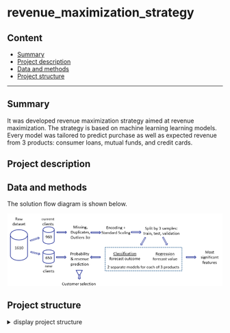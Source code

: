 # revenue_maximization_strategy


## Content

* [Summary](README.md#Summary)  
* [Project description](README.md#Project-description)  
* [Data and methods](README.md#Data-and-methods)                                
* [Project structure](README.md#Project-structure)                   


---

## Summary
It was developed revenue maximization strategy aimed at revenue maximization. The strategy is based on machine learning learning models. Every model was tailored to predict purchase as well as expected revenue from 3 products: consumer loans, mutual funds, and credit cards.

## Project description

## Data and methods

The solution flow diagram is shown below.

<center> <img src="/figures/Scheme.png">  </center>

## Project structure

<details>
  <summary>display project structure </summary>

```Python
revenue_maximization_strategy
├── .gitignore
├── config
│   └── config.json     # configuration setings
├── data                # data archive
│  
├── figures
│   ├── fig_1.png
.....
│   └── fig_13.png
├── models              # models and weights
│   ├── gbr_cc_opt.pkl
.....
│   └── gb_opt_mf.pkl
├── notebooks           # notebooks
│   └── Project.ipynb

├── README.md
├── requirements.txt    
└── utils               # functions and data loaders
    └── reader_config.py
```
</details>